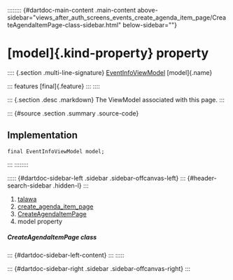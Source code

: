 :::::::: {#dartdoc-main-content .main-content above-sidebar="views_after_auth_screens_events_create_agenda_item_page/CreateAgendaItemPage-class-sidebar.html" below-sidebar=""}
<div>

# [model]{.kind-property} property

</div>

:::: {.section .multi-line-signature}
[EventInfoViewModel](../../view_model_after_auth_view_models_event_view_models_event_info_view_model/EventInfoViewModel-class.html)
[model]{.name}

::: features
[final]{.feature}
:::
::::

::: {.section .desc .markdown}
The ViewModel associated with this page.
:::

::: {#source .section .summary .source-code}
## Implementation

``` language-dart
final EventInfoViewModel model;
```
:::
::::::::

::::: {#dartdoc-sidebar-left .sidebar .sidebar-offcanvas-left}
::: {#header-search-sidebar .hidden-l}
:::

1.  [talawa](../../index.html)
2.  [create_agenda_item_page](../../views_after_auth_screens_events_create_agenda_item_page/)
3.  [CreateAgendaItemPage](../../views_after_auth_screens_events_create_agenda_item_page/CreateAgendaItemPage-class.html)
4.  model property

##### CreateAgendaItemPage class

::: {#dartdoc-sidebar-left-content}
:::
:::::

::: {#dartdoc-sidebar-right .sidebar .sidebar-offcanvas-right}
:::
